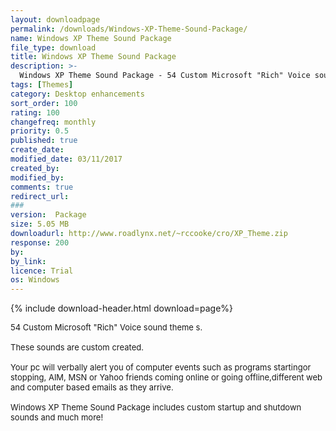 ```yaml
---
layout: downloadpage
permalink: /downloads/Windows-XP-Theme-Sound-Package/
name: Windows XP Theme Sound Package
file_type: download
title: Windows XP Theme Sound Package
description: >-
  Windows XP Theme Sound Package - 54 Custom Microsoft "Rich" Voice sound theme  s
tags: [Themes]
category: Desktop enhancements
sort_order: 100
rating: 100
changefreq: monthly
priority: 0.5
published: true
create_date: 
modified_date: 03/11/2017
created_by: 
modified_by: 
comments: true
redirect_url: 
### 
version:  Package
size: 5.05 MB
downloadurl: http://www.roadlynx.net/~rccooke/cro/XP_Theme.zip
response: 200
by: 
by_link: 
licence: Trial 
os: Windows
---
```


{% include download-header.html download=page%}

<p style="fix-download-text !important">
<p><font size="2"><p>54 Custom Microsoft "Rich" Voice sound theme s.<br />
<br />
These sounds are custom created. <br />
<br />
Your pc will verbally alert you of computer events such as programs startingor stopping, AIM, MSN or Yahoo friends coming online or going offline,different web and computer based emails as they arrive. <br />
<br />
Windows XP Theme Sound Package includes custom startup and shutdown sounds and much more!</p></p></p>
